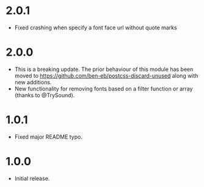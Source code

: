 # 2.0.1

* Fixed crashing when specify a font face url without quote marks

# 2.0.0

* This is a breaking update. The prior behaviour of this module has been moved
  to https://github.com/ben-eb/postcss-discard-unused along with new additions.
* New functionality for removing fonts based on a filter function or array
  (thanks to @TrySound).

# 1.0.1

* Fixed major README typo.

# 1.0.0

* Initial release.
